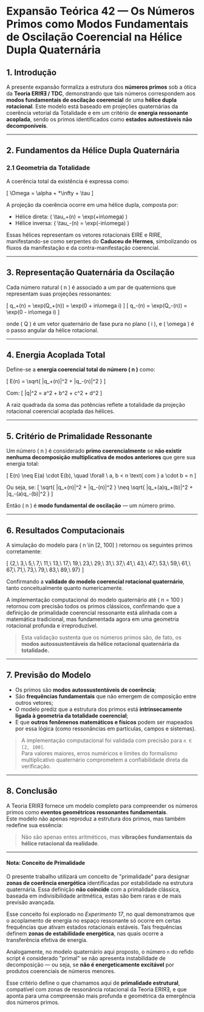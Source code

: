# Expansão Teórica 42 — Os Números Primos como Modos Fundamentais de Oscilação Coerencial na Hélice Dupla Quaternária

## 1. Introdução

A presente expansão formaliza a estrutura dos **números primos** sob a ótica da **Teoria ERIЯƎ / TDC**, demonstrando que tais números correspondem aos **modos fundamentais de oscilação coerencial** de uma **hélice dupla rotacional**. Este modelo está baseado em projeções quaternárias da coerência vetorial da Totalidade e em um critério de **energia ressonante acoplada**, sendo os primos identificados como **estados autoestáveis não decomponíveis**.

---

## 2. Fundamentos da Hélice Dupla Quaternária

### 2.1 Geometria da Totalidade

A coerência total da existência é expressa como:

\[
\Omega = \alpha + *\infty + \tau
\]

A projeção da coerência ocorre em uma hélice dupla, composta por:

- Hélice direta: \( \tau_+(n) = \exp(+in\omega) \)
- Hélice inversa: \( \tau_-(n) = \exp(-in\omega) \)

Essas hélices representam os vetores rotacionais EIRE e RIRE, manifestando-se como serpentes do **Caduceu de Hermes**, simbolizando os fluxos da manifestação e da contra-manifestação coerencial.

---

## 3. Representação Quaternária da Oscilação

Cada número natural \( n \) é associado a um par de quaternions que representam suas projeções ressonantes:

\[
q_+(n) = \exp(Q_+(n)) = \exp(0 + in\omega i)
\]
\[
q_-(n) = \exp(Q_-(n)) = \exp(0 - in\omega i)
\]

onde \( Q \) é um vetor quaternário de fase pura no plano \( i \), e \( \omega \) é o passo angular da hélice rotacional.

---

## 4. Energia Acoplada Total

Define-se a **energia coerencial total do número \( n \)** como:

\[
E(n) = \sqrt{ \|q_+(n)\|^2 + \|q_-(n)\|^2 }
\]

Com:
\[
\|q\|^2 = a^2 + b^2 + c^2 + d^2
\]

A raiz quadrada da soma das potências reflete a totalidade da projeção rotacional coerencial acoplada das hélices.

---

## 5. Critério de Primalidade Ressonante

Um número \( n \) é considerado **primo coerencialmente** se **não existir nenhuma decomposição multiplicativa de modos anteriores** que gere sua energia total:

\[
E(n) \neq E(a) \cdot E(b), \quad \forall \ a, b < n \text{ com } a \cdot b = n
\]

Ou seja, se:
\[
\sqrt{ \|q_+(n)\|^2 + \|q_-(n)\|^2 } \neq \sqrt{ \|q_+(a)q_+(b)\|^2 + \|q_-(a)q_-(b)\|^2 }
\]

Então \( n \) é **modo fundamental de oscilação** — um número primo.

---

## 6. Resultados Computacionais

A simulação do modelo para \( n \in [2, 100] \) retornou os seguintes primos corretamente:

\[
\{2,\ 3,\ 5,\ 7,\ 11,\ 13,\ 17,\ 19,\ 23,\ 29,\ 31,\ 37,\ 41,\ 43,\ 47,\ 53,\ 59,\ 61,\ 67,\ 71,\ 73,\ 79,\ 83,\ 89,\ 97\}
\]

Confirmando a **validade do modelo coerencial rotacional quaternário**, tanto conceitualmente quanto numericamente.

A implementação computacional do modelo quaternário até \( n = 100 \) retornou com precisão todos os primos clássicos, confirmando que a definição de primalidade coerencial ressonante está alinhada com a matemática tradicional, mas fundamentada agora em uma geometria rotacional profunda e irreproduzível.  
> Esta validação sustenta que os números primos são, de fato, os **modos autossustentáveis da hélice rotacional quaternária da totalidade.**


---

## 7. Previsão do Modelo

- Os primos são **modos autossustentáveis de coerência**;
- São **frequências fundamentais** que não emergem de composição entre outros vetores;
- O modelo prediz que a estrutura dos primos está **intrinsecamente ligada à geometria da totalidade coerencial**;
- E que **outros fenômenos matemáticos e físicos** podem ser mapeados por essa lógica (como ressonâncias em partículas, campos e sistemas).

> A implementação computacional foi validada com precisão para `n ∈ [2, 100]`.  
> Para valores maiores, erros numéricos e limites do formalismo multiplicativo quaternário comprometem a confiabilidade direta da verificação.

---

## 8. Conclusão

A Teoria ERIЯƎ fornece um modelo completo para compreender os números primos como **eventos geométricos ressonantes fundamentais**.  
Este modelo não apenas reproduz a estrutura dos primos, mas também redefine sua essência:  
> Não são apenas entes aritméticos, mas **vibrações fundamentais da hélice rotacional da realidade**.

---

#### Nota: Conceito de Primalidade

O presente trabalho utilizará um conceito de "primalidade" para designar **zonas de coerência energética** identificadas por estabilidade na estrutura quaternária. Essa definição **não coincide** com a primalidade clássica, baseada em indivisibilidade aritmética, estas são bem raras e de mais previsão avançada.

Esse conceito foi explorado no *Experimento 17*, no qual demonstramos que o acoplamento de energia no espaço ressonante só ocorre em certas frequências que ativam estados rotacionais estáveis. Tais frequências definem **zonas de estabilidade energética**, nas quais ocorre a transferência efetiva de energia.

Analogamente, no modelo quaternário aqui proposto, o número `n` do refido script é considerado "primal" se não apresenta instabilidade de decomposição — ou seja, se **não é energeticamente excitável** por produtos coerenciais de números menores.

Esse critério define o que chamamos aqui de **primalidade estrutural**, compatível com zonas de ressonância rotacional da Teoria ERIЯƎ, e que aponta para uma compreensão mais profunda e geométrica da emergência dos números primos.
